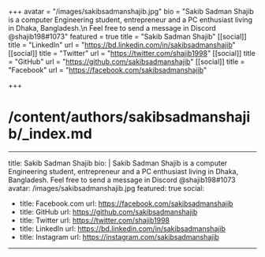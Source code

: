 +++
avatar = "/images/sakibsadmanshajib.jpg"
bio = "Sakib Sadman Shajib is a computer Engineering student, entrepreneur and a PC enthusiast living in Dhaka, Bangladesh.\n  Feel free to send a message in Discord @shajib198#1073"
featured = true
title = "Sakib Sadman Shajib"
[[social]]
title = "LinkedIn"
url = "https://bd.linkedin.com/in/sakibsadmanshajib"
[[social]]
title = "Twitter"
url = "https://twitter.com/shajib1998"
[[social]]
title = "GitHub"
url = "https://github.com/sakibsadmanshajib"
[[social]]
title = "Facebook"
url = "https://facebook.com/sakibsadmanshajib"

+++
# /content/authors/sakibsadmanshajib/_index.md
---
title: Sakib Sadman Shajib
bio: |
  Sakib Sadman Shajib is a computer Engineering student, entrepreneur and a PC enthusiast living in Dhaka, Bangladesh.
  Feel free to send a message in Discord @shajib198#1073
avatar: /images/sakibsadmanshajib.jpg
featured: true
social:
  - title: Facebook.com
    url: https://facebook.com/sakibsadmanshajib
  - title: GitHub
    url: https://github.com/sakibsadmanshajib
  - title: Twitter
    url: https://twitter.com/shajib1998
  - title: LinkedIn
    url: https://bd.linkedin.com/in/sakibsadmanshajib
  - title: Instagram
    url: https://instagram.com/sakibsadmanshajib
---